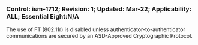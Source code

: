 ### Control: ism-1712; Revision: 1; Updated: Mar-22; Applicability: ALL; Essential Eight:N/A
<p>The use of FT (802.11r) is disabled unless authenticator-to-authenticator communications are secured by an ASD-Approved Cryptographic Protocol.</p>